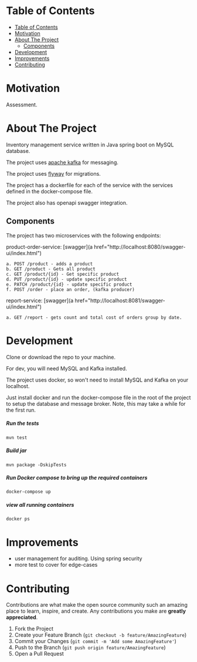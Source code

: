 # Table of Contents

- [Table of Contents](#table-of-contents)
- [Motivation](#motivation)
- [About The Project](#about-the-project)
    -   [Components](#components)
- [Development](#development)
- [Improvements](#improvements)
- [Contributing](#contributing)


# Motivation
Assessment.

# About The Project

Inventory management service written in Java spring boot on MySQL database.

The project uses [apache kafka](https://kafka.apache.org/) for messaging.

The project uses [flyway](https://flywaydb.org/documentation/usage/plugins/springboot) for migrations.

The project has a dockerfile for each of the service with the services defined in the docker-compose file.

The project also has openapi swagger integration.

## Components
The project has two microservices with the following endpoints:

product-order-service: [swagger](a href="http://localhost:8080/swagger-ui/index.html")

    a. POST /product - adds a product
    b. GET /product - Gets all product
    c. GET /product/{id} - Get specific product
    d. PUT /product/{id} - update specific product
    e. PATCH /product/{id} - update specific product
    f. POST /order - place an order, (kafka producer)

report-service: [swagger](a href="http://localhost:8081/swagger-ui/index.html")

    a. GET /report - gets count and total cost of orders group by date.

# Development

Clone or download the repo to your machine.

For dev, you will need MySQL and Kafka installed.

The project uses docker, so won't need to install MySQL and Kafka on your localhost. 

Just install docker and run the docker-compose file in the root of the project to setup the database and message broker. Note, this may take a while for the first run.

##### Run the tests
``
mvn test
``
##### Build jar
``
mvn package -DskipTests
``
##### Run Docker compose to bring up the required containers
``
docker-compose up
``
##### view all running containers
``
docker ps
``
# Improvements

- user management for auditing. Using spring security
- more test to cover for edge-cases

# Contributing

Contributions are what make the open source community such an amazing place to learn, inspire, and create. Any contributions you make are **greatly appreciated**.

1. Fork the Project
2. Create your Feature Branch (`git checkout -b feature/AmazingFeature`)
3. Commit your Changes (`git commit -m 'Add some AmazingFeature'`)
4. Push to the Branch (`git push origin feature/AmazingFeature`)
5. Open a Pull Request
